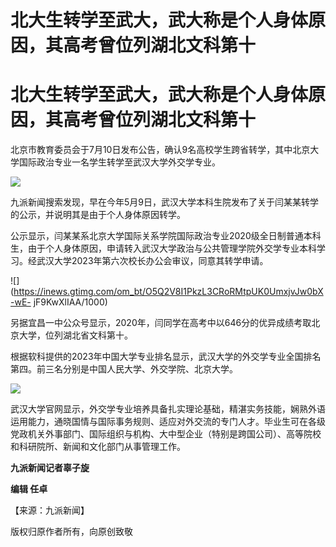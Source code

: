 # 北大生转学至武大，武大称是个人身体原因，其高考曾位列湖北文科第十

# 北大生转学至武大，武大称是个人身体原因，其高考曾位列湖北文科第十

北京市教育委员会于7月10日发布公告，确认9名高校学生跨省转学，其中北京大学国际政治专业一名学生转学至武汉大学外交学专业。

![](https://inews.gtimg.com/om_bt/Olqcf39GqVZqW_Kv4xQk6uFuidXsCHccv5sAklrBnjjs4AA/1000)

九派新闻搜索发现，早在今年5月9日，武汉大学本科生院发布了关于闫某某转学的公示，并说明其是由于个人身体原因转学。

公示显示，闫某某系北京大学国际关系学院国际政治专业2020级全日制普通本科生，由于个人身体原因，申请转入武汉大学政治与公共管理学院外交学专业本科学习。经武汉大学2023年第六次校长办公会审议，同意其转学申请。

![](https://inews.gtimg.com/om_bt/O5Q2V8I1PkzL3CRoRMtpUK0UmxjvJw0bX-wE-
jF9KwXlIAA/1000)

另据宜昌一中公众号显示，2020年，闫同学在高考中以646分的优异成绩考取北京大学，位列湖北省文科第十。

根据软科提供的2023年中国大学专业排名显示，武汉大学的外交学专业全国排名第四。前三名分别是中国人民大学、外交学院、北京大学。

![](https://inews.gtimg.com/om_bt/O6qdNGGzeMXxv1UafpMZ1kAbklqMIYWPrIaEcDAaOnwGcAA/1000)

武汉大学官网显示，外交学专业培养具备扎实理论基础，精湛实务技能，娴熟外语运用能力，通晓国情与国际事务规则、适应对外交流的专门人才。毕业生可在各级党政机关外事部门、国际组织与机构、大中型企业（特别是跨国公司）、高等院校和科研院所、新闻和文化部门从事管理工作。

**九派新闻记者辜子旋**

**编辑 任卓**

【来源：九派新闻】

版权归原作者所有，向原创致敬

